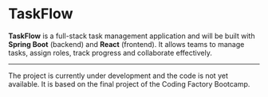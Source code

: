 # TaskFlow

**TaskFlow** is a full-stack task management application and will be built with
**Spring Boot** (backend) and **React** (frontend). 
It allows teams to manage tasks, assign roles, track progress 
and collaborate effectively.


---
The project is currently under development
and the code is not yet available. It is based on the final project of the
Coding Factory Bootcamp.


